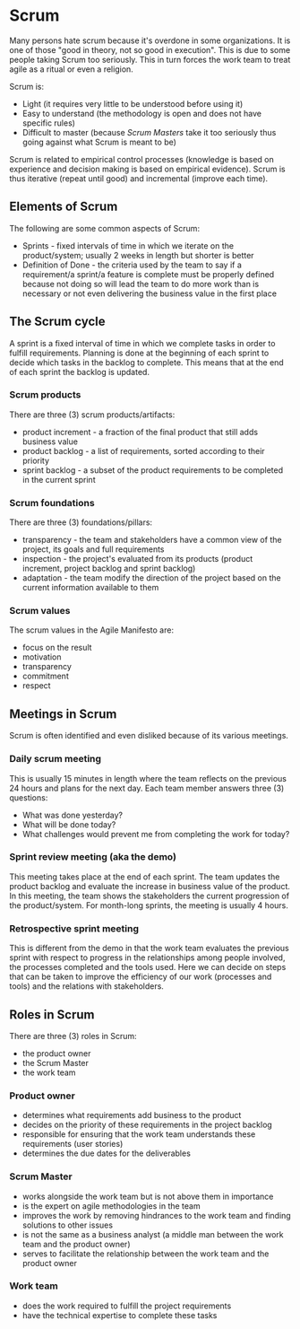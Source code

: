 # Scrum
Many persons hate scrum because it's overdone in some organizations. It is one of
those "good in theory, not so good in execution". This is due to some people taking
Scrum too seriously. This in turn forces the work team to treat agile as a ritual or
even a religion.

Scrum is:
- Light (it requires very little to be understood before using it)
- Easy to understand (the methodology is open and does not have specific rules)
- Difficult to master (because *Scrum Masters* take it too seriously thus going against
what Scrum is meant to be)

Scrum is related to empirical control processes (knowledge is based on experience and
decision making is based on empirical evidence). Scrum is thus iterative (repeat until good)
and incremental (improve each time).

## Elements of Scrum
The following are some common aspects of Scrum:
- Sprints - fixed intervals of time in which we iterate on the product/system; usually 2
weeks in length but shorter is better
- Definition of Done - the criteria used by the team to say if a requirement/a sprint/a feature is complete
must be properly defined because not doing so will lead the team to do more work than
is necessary or not even delivering the business value in the first place

## The Scrum cycle
A sprint is a fixed interval of time in which we complete tasks in order to fulfill requirements.
Planning is done at the beginning of each sprint to decide which tasks in the backlog to complete.
This means that at the end of each sprint the backlog is updated.

### Scrum products
There are three (3) scrum products/artifacts:
- product increment - a fraction of the final product that still adds business value
- product backlog - a list of requirements, sorted according to their priority
- sprint backlog - a subset of the product requirements to be completed in the current sprint


### Scrum foundations
There are three (3) foundations/pillars:
- transparency - the team and stakeholders have a common view of the project, its goals and full requirements
- inspection - the project's evaluated from its products (product increment, project backlog and sprint backlog)
- adaptation - the team modify the direction of the project based on the current information available to them

### Scrum values
The scrum values in the Agile Manifesto are:
- focus on the result
- motivation
- transparency
- commitment
- respect

## Meetings in Scrum
Scrum is often identified and even disliked because of its various meetings.

### Daily scrum meeting
This is usually 15 minutes in length where the team reflects on the previous 24 hours and plans for the next day. Each team member answers three (3) questions:
- What was done yesterday?
- What will be done today?
- What challenges would prevent me from completing the work for today?

### Sprint review meeting (aka the demo)
This meeting takes place at the end of each sprint. The team updates the product backlog and
evaluate the increase in business value of the product. In this meeting, the team shows the stakeholders
the current progression of the product/system. For month-long sprints, the meeting is usually 4 hours.

### Retrospective sprint meeting
This is different from the demo in that the work team evaluates the previous sprint with respect to progress
in the relationships among people involved, the processes completed and the tools used.
Here we can decide on steps that can be taken to improve the efficiency of our work (processes and tools) and the relations with
stakeholders.

## Roles in Scrum
There are three (3) roles in Scrum:
- the product owner
- the Scrum Master
- the work team

### Product owner
- determines what requirements add business to the product
- decides on the priority of these requirements in the project backlog
- responsible for ensuring that the work team understands these requirements (user stories)
- determines the due dates for the deliverables

### Scrum Master
- works alongside the work team but is not above them in importance
- is the expert on agile methodologies in the team
- improves the work by removing hindrances to the work team and finding solutions to other issues
- is not the same as a business analyst (a middle man between the work team and the product owner)
- serves to facilitate the relationship between the work team and the product owner

### Work team
- does the work required to fulfill the project requirements
- have the technical expertise to complete these tasks


